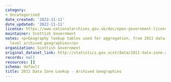 ```yaml
---
category:
- Uncategorised
date_created: '2022-11-11'
date_updated: '2022-11-11'
license: https://www.nationalarchives.gov.uk/doc/open-government-licence/version/3/
maintainer: Scottish Government
notes: <p>Geography lookup tables used for aggregation, from 2011 data zones to higher
  level archived geographies</p>
organization: Scottish Government
original_dataset_link: http://statistics.gov.scot/data/2011-data-zone-archived-geographies
records: null
resources: []
schema: default
title: 2011 Data Zone Lookup - Archived Geographies
---
```

